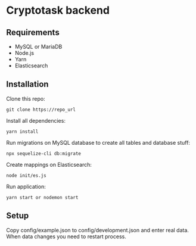 # Cryptotask backend

## Requirements

- MySQL or MariaDB
- Node.js
- Yarn
- Elasticsearch

## Installation

Clone this repo:
```
git clone https://repo_url
```

Install all dependencies:
```
yarn install
```

Run migrations on MySQL database to create all tables and database stuff:
```
npx sequelize-cli db:migrate
```

Create mappings on Elasticsearch:
```
node init/es.js
```

Run application:
```
yarn start or nodemon start
```

## Setup

Copy config/example.json to config/development.json and enter real data. When data changes you need to restart process.
